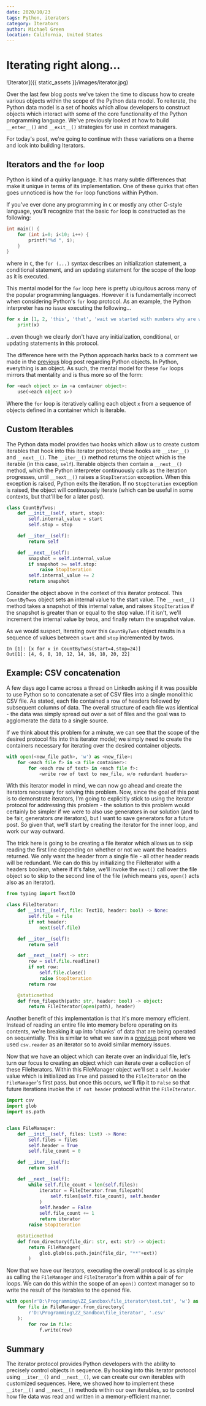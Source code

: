 ```yaml
---
date: 2020/10/23
tags: Python, iterators
category: Iterators
author: Michael Green
location: California, United States
---
```


# Iterating right along...

![Iterator]({{ static_assets }}/images/iterator.jpg)

Over the last few blog posts we've taken the time to discuss how to create various objects within the scope of the Python data model. To reiterate, the Python data model is a set of hooks which allow developers to construct objects which interact with some of the core functionality of the Python programming language. We've previously looked at how to build `__enter__()` and `__exit__()` strategies for use in context managers.

For today's post, we're going to continue with these variations on a theme and look into building Iterators.

## Iterators and the `for` loop

Python is kind of a quirky language. It has many subtle differences that make it unique in terms of its implementation. One of these quirks that often goes unnoticed is how the `for` loop functions within Python.

If you've ever done any programming in `C` or mostly any other C-style language, you'll recognize that the basic `for` loop is constructed as the following:

```C
int main() {
    for (int i=0; i<10; i++) {
        printf("%d ", i);
    }
} 
```

where in `C`, the `for (...)` syntax describes an initialization statement, a conditional statement, and an updating statement for the scope of the loop as it is executed.

This mental model for the `for` loop here is pretty ubiquitous across many of the popular programming languages. However it is fundamentally incorrect when considering Python's `for` loop protocol. As an example, the Python interpreter has no issue executing the following...

```python
for x in [1, 2, 'this', 'that', 'wait we started with numbers why are we looping over strings now...']:
    print(x)
```
        
...even though we clearly don't have any initialization, conditional, or updating statements in this protocol.

The difference here with the Python approach harks back to a comment we made in the [previous](https://1mikegrn.github.io/blog/posts/2020_10_16) blog post regarding Python objects. In Python, everything is an object. As such, the mental model for these `for` loops mirrors that mentality and is thus more so of the form:

```python
for <each object x> in <a container object>:
    use(<each object x>)
```

Where the `for` loop is iteratively calling each object `x` from a sequence of objects defined in a container which is iterable.

## Custom Iterables

The Python data model provides two hooks which allow us to create custom iterables that hook into this iterator protocol; these hooks are `__iter__()` and `__next__()`. The `__iter__()` method returns the object which is the iterable (in this case, `self`). Iterable objects then contain a `__next__()` method, which the Python interpreter continuously calls as the iteration progresses, until `__next__()` raises a `StopIteration` exception. When this exception is raised, Python exits the iteration. If no `StopIteration` exception is raised, the object will continuously iterate (which can be useful in some contexts, but that'll be for a later post).

```python
class CountByTwos:
    def __init__(self, start, stop):
        self.internal_value = start
        self.stop = stop

    def __iter__(self):
        return self

    def __next__(self):
        snapshot = self.internal_value
        if snapshot >= self.stop:
            raise StopIteration
        self.internal_value += 2
        return snapshot      
```

Consider the object above in the context of this iterator protocol. This `CountByTwos` object sets an internal value to the start value. The `__next__()` method takes a snapshot of this internal value, and raises `StopIteration` if the snapshot is greater than or equal to the stop value. If it isn't, we'll increment the internal value by twos, and finally return the snapshot value.

As we would suspect, Iterating over this `CountByTwos` object results in a sequence of values between `start` and `stop` incremented by twos.

```
In [1]: [x for x in CountByTwos(start=4,stop=24)]
Out[1]: [4, 6, 8, 10, 12, 14, 16, 18, 20, 22]
```

## Example: CSV concatenation

A few days ago I came across a thread on LinkedIn asking if it was possible to use Python so to concatenate a set of CSV files into a single monolithic CSV file. As stated, each file contained a row of headers followed by subsequent columns of data. The overall structure of each file was identical - the data was simply spread out over a set of files and the goal was to agglomerate the data to a single source.

If we think about this problem for a minute, we can see that the scope of the desired protocol fits into this iterator model; we simply need to create the containers necessary for iterating over the desired container objects.

```python
with open(<new_file path>, 'w') as <new_file>:
    for <each file f> in <a file container>:
        for <each row of text> in <each file f>:
            <write row of text to new_file, w/o redundant headers>
```

With this iterator model in mind, we can now go ahead and create the iterators necessary for solving this problem. Now, since the goal of this post is to demonstrate iterators, I'm going to explicitly stick to using the iterator protocol for addressing this problem - the solution to this problem would certainly be simpler if we were to also use generators in our solution (and to be fair, generators *are* iterators), but I want to save generators for a future post. So given that, we'll start by creating the iterator for the inner loop, and work our way outward.

The trick here is going to be creating a file iterator which allows us to skip reading the first line depending on whether or not we want the headers returned. We only want the header from a single file - all other header reads will be redundant. We can do this by initializing the FileIterator with a headers boolean, where if it's false, we'll invoke the `next()` call over the file object so to skip to the second line of the file (which means yes, `open()` acts also as an iterator).

```python
from typing import TextIO

class FileIterator:
    def __init__(self, file: TextIO, header: bool) -> None:
        self.file = file
        if not header:
            next(self.file)

    def __iter__(self):
        return self

    def __next__(self) -> str:
        row = self.file.readline()
        if not row:
            self.file.close()
            raise StopIteration
        return row

    @staticmethod
    def from_filepath(path: str, header: bool) -> object:
        return FileIterator(open(path), header)
```

Another benefit of this implementation is that it's more memory efficient. Instead of reading an entire file into memory before operating on its contents, we're breaking it up into 'chunks' of data that are being operated on sequentially. This is similar to what we saw in a [previous](https://1mikegrn.github.io/blog/posts/2020_10_16/) post where we used `csv.reader` as an iterator so to avoid similar memory issues.

Now that we have an object which can iterate over an individual file, let's turn our focus to creating an object which can iterate over a collection of these FileIterators. Within this FileManager object we'll set a `self.header` value which is initialized as `True` and passed to the `FileIterator` on the `FileManager`'s first pass. but once this occurs, we'll flip it to `False` so that future iterations invoke the `if not header` protocol within the `FileIterator`.

```python
import csv
import glob
import os.path


class FileManager:
    def __init__(self, files: list) -> None:
        self.files = files
        self.header = True
        self.file_count = 0

    def __iter__(self):
        return self

    def __next__(self):
        while self.file_count < len(self.files):
            iterator = FileIterator.from_filepath(
                self.files[self.file_count], self.header
            )
            self.header = False
            self.file_count += 1
            return iterator
        raise StopIteration

    @staticmethod
    def from_directory(file_dir: str, ext: str) -> object:
        return FileManager(
            glob.glob(os.path.join(file_dir, "**"+ext))
        )
```

Now that we have our iterators, executing the overall protocol is as simple as calling the `FileManager` and `FileIterator`'s from within a pair of `for` loops. We can do this within the scope of an `open()` context manager so to write the result of the iterables to the opened file.

```python
with open(r'D:\Programming\ZZ_Sandbox\file_iterator\test.txt', 'w') as f:
    for file in FileManager.from_directory(
        r'D:\Programming\ZZ_Sandbox\file_iterator', '.csv'
    ):
        for row in file:
            f.write(row)
```

## Summary

The iterator protocol provides Python developers with the ability to precisely control objects in sequence. By hooking into this iterator protocol using `__iter__()` and `__next__()`, we can create our own iterables with customized sequences. Here, we showed how to implement these `__iter__()` and `__next__()` methods within our own iterables, so to control how file data was read and written in a memory-efficient manner.
